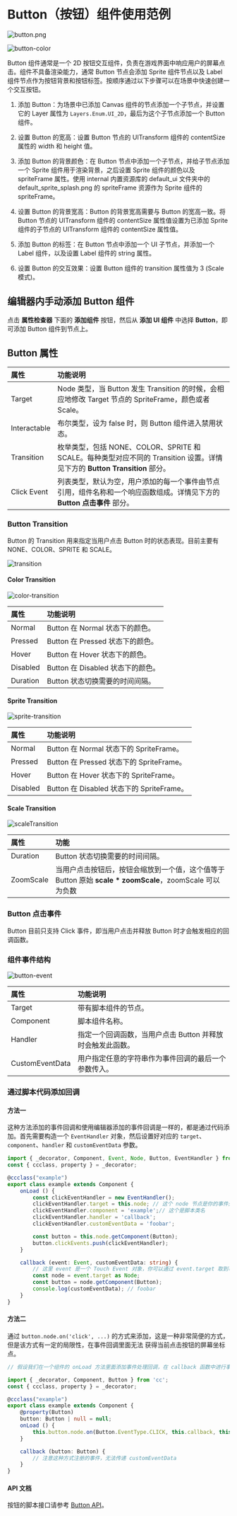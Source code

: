 # Button（按钮）组件使用范例

![button.png](./button/button.png)

![button-color](./button/button-color.png)

Button 组件通常是一个 2D 按钮交互组件，负责在游戏界面中响应用户的屏幕点击。组件不具备渲染能力，通常 Button 节点会添加 Sprite 组件节点以及 Label 组件节点作为按钮背景和按钮标签。按顺序通过以下步骤可以在场景中快速创建一个交互按钮。

1. 添加 Button：为场景中已添加 Canvas 组件的节点添加一个子节点，并设置它的 Layer 属性为 `Layers.Enum.UI_2D`，最后为这个子节点添加一个 Button 组件。

2. 设置 Button 的宽高：设置 Button 节点的 UITransform 组件的 contentSize 属性的 width 和 height 值。

3. 添加 Button 的背景颜色：在 Button 节点中添加一个子节点，并给子节点添加一个 Sprite 组件用于渲染背景，之后设置 Sprite 组件的颜色以及 spriteFrame 属性。使用 internal 内置资源库的 default_ui 文件夹中的 default_sprite_splash.png 的 spriteFrame 资源作为 Sprite 组件的 spriteFrame。

4. 设置 Button 的背景宽高：Button 的背景宽高需要与 Button 的宽高一致。将 Button 节点的 UITransform 组件的 contentSize 属性值设置为已添加 Sprite 组件的子节点的 UITransform 组件的 contentSize 属性值。

5. 添加 Button 的标签：在 Button 节点中添加一个 UI 子节点，并添加一个 Label 组件，以及设置 Label 组件的 string 属性。

6. 设置 Button 的交互效果：设置 Button 组件的 transition 属性值为 3 (Scale 模式)。

## 编辑器内手动添加 Button 组件

点击 **属性检查器** 下面的 **添加组件** 按钮，然后从 **添加 UI 组件** 中选择 **Button**，即可添加 Button 组件到节点上。

## Button 属性

| 属性                 | 功能说明             |
| :-------------       | :----------        |
| Target               | Node 类型，当 Button 发生 Transition 的时候，会相应地修改 Target 节点的 SpriteFrame，颜色或者 Scale。                      |
| Interactable         | 布尔类型，设为 false 时，则 Button 组件进入禁用状态。                                                                    |
| Transition           | 枚举类型，包括 NONE、COLOR、SPRITE 和 SCALE。每种类型对应不同的 Transition 设置。详情见下方的 **Button Transition** 部分。    |
| Click Event          | 列表类型，默认为空，用户添加的每一个事件由节点引用，组件名称和一个响应函数组成。详情见下方的 **Button 点击事件** 部分。                 |

### Button Transition

Button 的 Transition 用来指定当用户点击 Button 时的状态表现。目前主要有 NONE、COLOR、SPRITE 和 SCALE。

![transition](button/transition.png)

#### Color Transition

![color-transition](button/color-transition.png)

| 属性            | 功能说明                         |
| :------------- | :----------                     |
| Normal         | Button 在 Normal 状态下的颜色。    |
| Pressed        | Button 在 Pressed 状态下的颜色。   |
| Hover          | Button 在 Hover 状态下的颜色。     |
| Disabled       | Button 在 Disabled 状态下的颜色。  |
| Duration       | Button 状态切换需要的时间间隔。      |

#### Sprite Transition

![sprite-transition](button/sprite-transition.png)

| 属性            | 功能说明                                 |
| :------------- | :----------                             |
| Normal         | Button 在 Normal 状态下的 SpriteFrame。   |
| Pressed        | Button 在 Pressed 状态下的 SpriteFrame。  |
| Hover          | Button 在 Hover 状态下的 SpriteFrame。    |
| Disabled       | Button 在 Disabled 状态下的 SpriteFrame。 |

#### Scale Transition

![scaleTransition](button/scaleTransition.png)

| 属性            | 功能                                                                                       |
| :------------- | :----------                                                                                |
| Duration       | Button 状态切换需要的时间间隔。                                                                |
| ZoomScale      | 当用户点击按钮后，按钮会缩放到一个值，这个值等于 Button 原始 **scale * zoomScale**，zoomScale 可以为负数  |

### Button 点击事件

Button 目前只支持 Click 事件，即当用户点击并释放 Button 时才会触发相应的回调函数。

### 组件事件结构

![button-event](button/button-event.png)

| 属性             | 功能说明                                           |
| :-------------  | :----------                                       |
| Target          | 带有脚本组件的节点。                                  |
| Component       | 脚本组件名称。                                       |
| Handler         | 指定一个回调函数，当用户点击 Button 并释放时会触发此函数。 |
| CustomEventData | 用户指定任意的字符串作为事件回调的最后一个参数传入。       |

### 通过脚本代码添加回调

#### 方法一

这种方法添加的事件回调和使用编辑器添加的事件回调是一样的，都是通过代码添加。首先需要构造一个 `EventHandler` 对象，然后设置好对应的 `target`、`component`、`handler` 和 `customEventData` 参数。

```ts
import { _decorator, Component, Event, Node, Button, EventHandler } from 'cc';
const { ccclass, property } = _decorator;

@ccclass("example")
export class example extends Component {
    onLoad () {
        const clickEventHandler = new EventHandler();
        clickEventHandler.target = this.node; // 这个 node 节点是你的事件处理代码组件所属的节点
        clickEventHandler.component = 'example';// 这个是脚本类名
        clickEventHandler.handler = 'callback';
        clickEventHandler.customEventData = 'foobar';

        const button = this.node.getComponent(Button);
        button.clickEvents.push(clickEventHandler);
    }

    callback (event: Event, customEventData: string) {
        // 这里 event 是一个 Touch Event 对象，你可以通过 event.target 取到事件的发送节点
        const node = event.target as Node;
        const button = node.getComponent(Button);
        console.log(customEventData); // foobar
    }
}
```

#### 方法二

通过 `button.node.on('click', ...)` 的方式来添加，这是一种非常简便的方式，但是该方式有一定的局限性，在事件回调里面无法
获得当前点击按钮的屏幕坐标点。

```ts
// 假设我们在一个组件的 onLoad 方法里面添加事件处理回调，在 callback 函数中进行事件处理

import { _decorator, Component, Button } from 'cc';
const { ccclass, property } = _decorator;

@ccclass("example")
export class example extends Component {
    @property(Button)
    button: Button | null = null;
    onLoad () {
        this.button.node.on(Button.EventType.CLICK, this.callback, this);
    }

    callback (button: Button) {
        // 注意这种方式注册的事件，无法传递 customEventData
    }
}
```

#### API 文档

按钮的脚本接口请参考 [Button API](%__APIDOC__%/zh/class/Button)。
